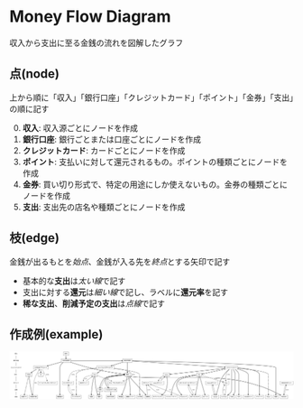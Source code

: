 # Money Flow Diagram
収入から支出に至る金銭の流れを図解したグラフ

## 点(node)
上から順に「収入」「銀行口座」「クレジットカード」「ポイント」「金券」「支出」の順に記す

0. **収入**: 収入源ごとにノードを作成
0. **銀行口座**: 銀行ごとまたは口座ごとにノードを作成
0. **クレジットカード**: カードごとにノードを作成
0. **ポイント**: 支払いに対して還元されるもの。ポイントの種類ごとにノードを作成
0. **金券**: 買い切り形式で、特定の用途にしか使えないもの。金券の種類ごとにノードを作成
0. **支出**: 支出先の店名や種類ごとにノードを作成

## 枝(edge)
金銭が出るもとを*始点*、金銭が入る先を*終点*とする矢印で記す

- 基本的な**支出**は*太い線*で記す
- 支出に対する**還元**は*細い線*で記し、ラベルに**還元率**を記す
- **稀な支出**、**削減予定の支出**は*点線*で記す

## 作成例(example)
![作成例](moneyflow.svg)

